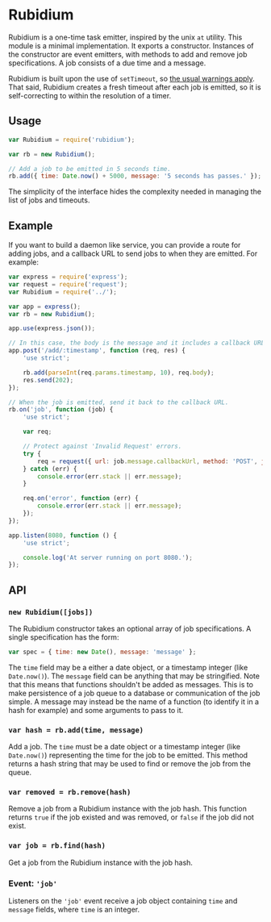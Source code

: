 # Rubidium

Rubidium is a one-time task emitter, inspired by the unix `at` utility. This module is a minimal implementation. It exports a constructor. Instances of the constructor are event emitters, with methods to add and remove job specifications. A job consists of a due time and a message.

Rubidium is built upon the use of `setTimeout`, so [the usual warnings apply](http://nodejs.org/api/timers.html#timers_settimeout_callback_delay_arg). That said, Rubidium creates a fresh timeout after each job is emitted, so it is self-correcting to within the resolution of a timer.

## Usage

```javascript
var Rubidium = require('rubidium');

var rb = new Rubidium();

// Add a job to be emitted in 5 seconds time.
rb.add({ time: Date.now() + 5000, message: '5 seconds has passes.' });
```

The simplicity of the interface hides the complexity needed in managing the list of jobs and timeouts.

## Example

If you want to build a daemon like service, you can provide a route for adding jobs, and a callback URL to send jobs to when they are emitted. For example:

```javascript
var express = require('express');
var request = require('request');
var Rubidium = require('../');

var app = express();
var rb = new Rubidium();

app.use(express.json());

// In this case, the body is the message and it includes a callback URL.
app.post('/add/:timestamp', function (req, res) {
    'use strict';

    rb.add(parseInt(req.params.timestamp, 10), req.body);
    res.send(202);
});

// When the job is emitted, send it back to the callback URL.
rb.on('job', function (job) {
    'use strict';

    var req;

    // Protect against 'Invalid Request' errors.
    try {
        req = request({ url: job.message.callbackUrl, method: 'POST', json: job.message });
    } catch (err) {
        console.error(err.stack || err.message);
    }

    req.on('error', function (err) {
        console.error(err.stack || err.message);
    });
});

app.listen(8080, function () {
    'use strict';

    console.log('At server running on port 8080.');
});
```

## API

### `new Rubidium([jobs])`

The Rubidium constructor takes an optional array of job specifications. A single specification has the form:

```javascript
var spec = { time: new Date(), message: 'message' };
```

The `time` field may be a either a date object, or a timestamp integer (like `Date.now()`). The `message` field can be anything that may be stringified. Note that this means that functions shouldn't be added as messages. This is to make persistence of a job queue to a database or communication of the job simple. A message may instead be the name of a function (to identify it in a hash for example) and some arguments to pass to it.

### `var hash = rb.add(time, message)`

Add a job. The `time` must be a date object or a timestamp integer (like `Date.now()`) representing the time for the job to be emitted. This method returns a hash string that may be used to find or remove the job from the queue.

### `var removed = rb.remove(hash)`

Remove a job from a Rubidium instance with the job hash. This function returns `true` if the job existed and was removed, or `false` if the job did not exist.

### `var job = rb.find(hash)`

Get a job from the Rubidium instance with the job hash.

### Event: `'job'`

Listeners on the `'job'` event receive a job object containing `time` and `message` fields, where `time` is an integer.

